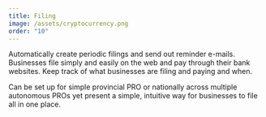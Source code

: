 ```yaml
---
title: Filing
image: /assets/cryptocurrency.png
order: "10"
---
```

Automatically create periodic filings and send out reminder e-mails. Businesses file simply and easily on the web and pay through their bank websites. Keep track of what businesses are filing and paying and when.


Can be set up for simple provincial PRO or nationally across multiple autonomous PROs yet present a simple, intuitive way for businesses to file all in one place.